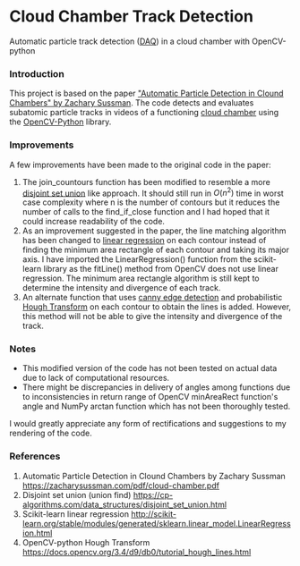 # Cloud Chamber Track Detection

Automatic particle track detection ([DAQ](https://en.wikipedia.org/wiki/Data_acquisition)) in a cloud chamber with OpenCV-python

### Introduction
This project is based on the paper ["Automatic Particle Detection in Clound Chambers" by Zachary Sussman](https://zacharysussman.com/pdf/cloud-chamber.pdf). The code detects and evaluates subatomic particle tracks in videos of a functioning [cloud chamber](https://en.wikipedia.org/wiki/Cloud_chamber) using the [OpenCV-Python](https://docs.opencv.org/4.x/d6/d00/tutorial_py_root.html) library.

### Improvements
A few improvements have been made to the original code in the paper:
1. The join_countours function has been modified to resemble a more [disjoint set union](https://en.wikipedia.org/wiki/Disjoint-set_data_structure#:~:text=In%20computer%20science%2C%20a%20disjoint,a%20set%20into%20disjoint%20subsets.) like approach. It should still run in $O(n^2)$ time in worst case complexity where n is the number of contours but it reduces the number of calls to the find_if_close function and I had hoped that it could increase readability of the code.
2. As an improvement suggested in the paper, the line matching algorithm has been changed to [linear regression](https://en.wikipedia.org/wiki/Linear_regression) on each contour instead of finding the minimum area rectangle of each contour and taking its major axis. I have imported the LinearRegression() function from the scikit-learn library as the fitLine() method from OpenCV does not use linear regression. The minimum area rectangle algorithm is still kept to determine the intensity and divergence of each track.
3. An alternate function that uses [canny edge detection](https://en.wikipedia.org/wiki/Canny_edge_detector) and probabilistic [Hough Transform](https://en.wikipedia.org/wiki/Hough_transform#:~:text=The%20Hough%20transform%20is%20a,shapes%20by%20a%20voting%20procedure.) on each contour to obtain the lines is added. However, this method will not be able to give the intensity and divergence of the track.  

### Notes
- This modified version of the code has not been tested on actual data due to lack of computational resources. 
- There might be discrepancies in delivery of angles among functions due to inconsistencies in return range of OpenCV minAreaRect function's angle and NumPy arctan function which has not been thoroughly tested.  

I would greatly appreciate any form of rectifications and suggestions to my rendering of the code.  

### References
1. Automatic Particle Detection in Clound Chambers by Zachary Sussman
   https://zacharysussman.com/pdf/cloud-chamber.pdf
2. Disjoint set union (union find) 
   https://cp-algorithms.com/data_structures/disjoint_set_union.html
3. Scikit-learn linear regression
   http://scikit-learn.org/stable/modules/generated/sklearn.linear_model.LinearRegression.html
4. OpenCV-python Hough Transform
   https://docs.opencv.org/3.4/d9/db0/tutorial_hough_lines.html
